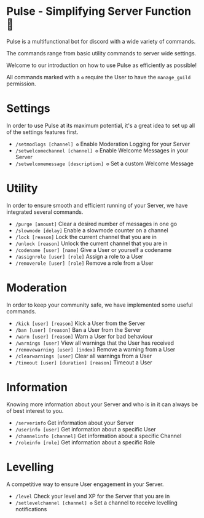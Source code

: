# Pulse - Simplifying Server Function 📘
Pulse is a multifunctional bot for discord with a wide variety of commands.

The commands range from basic utility commands to server wide settings.

Welcome to our introduction on how to use Pulse as efficiently as possible!

All commands  marked with a `⚙️` require the User to have the `manage_guild` permission.

# Settings
In order to use Pulse at its maximum potential, it's a great idea to set up all of the settings features first.
- `/setmodlogs [channel] ⚙️` Enable Moderation Logging for your Server
- `/setwelcomechannel [channel] ⚙️` Enable Welcome Messages in your Server
- `/setwelcomemessage [description] ⚙️` Set a custom Welcome Message

# Utility
In order to ensure smooth and efficient running of your Server, we have integrated several commands.
- `/purge [amount]` Clear a  desired number of messages in one go
- `/slowmode [delay]` Enable a slowmode counter on a channel
- `/lock [reason]` Lock the current channel that you are in
- `/unlock [reason]` Unlock the current channel that you are in
- `/codename [user] [name]` Give a User or yourself a codename
- `/assignrole [user] [role]` Assign a role to a User
- `/removerole [user] [role]` Remove a role from a User

# Moderation
In order to keep your community safe, we have implemented some useful commands.
- `/kick [user] [reason]` Kick a User from the Server
- `/ban [user] [reason]` Ban a User from the Server
- `/warn [user] [reason]` Warn a User for bad behaviour
- `/warnings [user]` View all warnings that the User has received
- `/removewarning [user] [index]` Remove a warning from a User
- `/clearwarnings [user]` Clear all warnings from a User
- `/timeout [user] [duration] [reason]` Timeout a User

# Information
Knowing more information about your Server and who is in it can always be of best interest to you.
- `/serverinfo` Get information about your Server
- `/userinfo [user]` Get information about a specific User
- `/channelinfo [channel]` Get information about a specific Channel
- `/roleinfo [role]` Get information about a specific Role

# Levelling
A competitive way to ensure User engagement in your Server.
- `/level` Check your level and XP for the Server that you are in
- `/setlevelchannel [channel] ⚙️` Set a channel to receive levelling notifications
